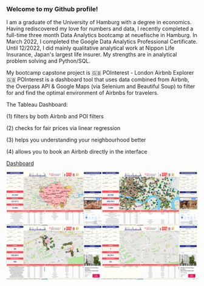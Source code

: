 ### Welcome to my Github profile! ###
I am a graduate of the University of Hamburg with a degree in economics.
Having rediscovered my love for numbers and data, I recently completed a full-time three month Data Analytics bootcamp at neuefische in Hamburg.
In March 2022, I completed the Google Data Analytics Professional Certificate.
Until 12/2022, I did mainly qualitative analytical work at Nippon Life Insurance, Japan's largest life insurer.
My strengths are in analytical problem solving and Python/SQL.


My bootcamp capstone project is :gb: POInterest - London Airbnb Explorer :gb:
POInterest is a dashboard tool that uses data combined from Airbnb, the Overpass API & Google Maps (via Selenium and Beautiful Soup) to filter for and find the optimal environment of Airbnbs for travelers.

The Tableau Dashboard:
<p>(1) filters by both Airbnb and POI filters</p>
<p>(2) checks for fair prices via linear regression</p>
<p>(3) helps you understanding your neighbourhood better</p>
<p>(4) allows you to book an Airbnb directly in the interface</p>
<p> </p>


[Dashboard](https://public.tableau.com/views/POInterest-LondonAirbnbExplorer/FINALDASHBOARD?:language=en-GB&publish=yes&:display_count=n&:origin=viz_share_link)


![Dashboard Screenshot](https://github.com/S3lina3/My_Projects/blob/main/Journeymans_Piece_Dashboard_London_Airbnb_Explorer.png)
